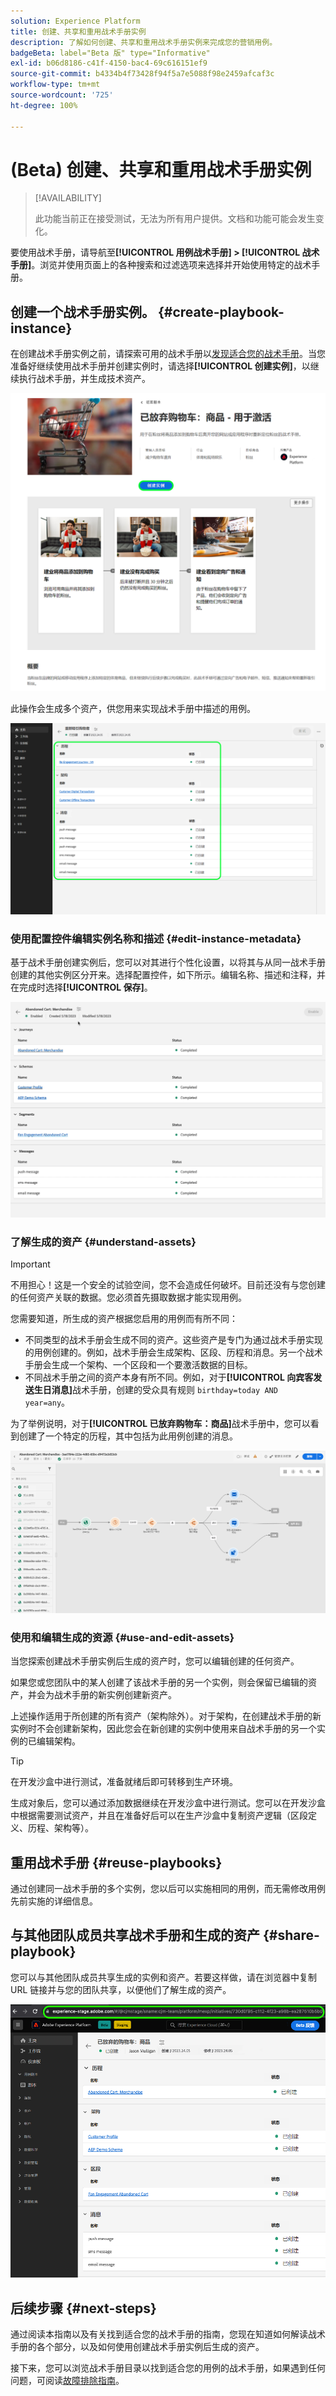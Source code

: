 ```yaml
---
solution: Experience Platform
title: 创建、共享和重用战术手册实例
description: 了解如何创建、共享和重用战术手册实例来完成您的营销用例。
badgeBeta: label="Beta 版" type="Informative"
exl-id: b06d8186-c41f-4150-bac4-69c616151ef9
source-git-commit: b4334b4f73428f94f5a7e5088f98e2459afcaf3c
workflow-type: tm+mt
source-wordcount: '725'
ht-degree: 100%

---
```


# (Beta) 创建、共享和重用战术手册实例

>[!AVAILABILITY]
>
>此功能当前正在接受测试，无法为所有用户提供。文档和功能可能会发生变化。

要使用战术手册，请导航至&#x200B;**[!UICONTROL 用例战术手册] > [!UICONTROL 战术手册]**。浏览并使用页面上的各种搜索和过滤选项来选择并开始使用特定的战术手册。

## 创建一个战术手册实例。 {#create-playbook-instance}

在创建战术手册实例之前，请探索可用的战术手册以[发现适合您的战术手册](/help/use-case-playbooks/playbooks/discover.md)。当您准备好继续使用战术手册并创建实例时，请选择&#x200B;**[!UICONTROL 创建实例]**，以继续执行战术手册，并生成技术资产。

![创建一个战术手册实例。](/help/use-case-playbooks/assets/playbooks/ui-guide/create-playbook-instance.png)

此操作会生成多个资产，供您用来实现战术手册中描述的用例。

![启用后生成的资产的战术手册视图。](/help/use-case-playbooks/assets/playbooks/ui-guide/play-view.png)

### 使用配置控件编辑实例名称和描述 {#edit-instance-metadata}

基于战术手册创建实例后，您可以对其进行个性化设置，以将其与从同一战术手册创建的其他实例区分开来。选择配置控件，如下所示。编辑名称、描述和注释，并在完成时选择&#x200B;**[!UICONTROL 保存]**。

![编辑实例的名称和描述。](/help/use-case-playbooks/assets/playbooks/ui-guide/playbook-settings.gif)

### 了解生成的资产 {#understand-assets}

>[!IMPORTANT]
>
>不用担心！这是一个安全的试验空间，您不会造成任何破坏。目前还没有与您创建的任何资产关联的数据。您必须首先摄取数据才能实现用例。

您需要知道，所生成的资产根据您启用的用例而有所不同：

* 不同类型的战术手册会生成不同的资产。这些资产是专门为通过战术手册实现的用例创建的。例如，战术手册会生成架构、区段、历程和消息。另一个战术手册会生成一个架构、一个区段和一个要激活数据的目标。
* 不同战术手册之间的资产本身有所不同。例如，对于&#x200B;**[!UICONTROL 向宾客发送生日消息]**&#x200B;战术手册，创建的受众具有规则 `birthday=today AND year=any`。

为了举例说明，对于&#x200B;**[!UICONTROL 已放弃购物车：商品]**&#x200B;战术手册中，您可以看到创建了一个特定的历程，其中包括为此用例创建的消息。

![根据用例战术手册创建的历程。](/help/use-case-playbooks/assets/playbooks/ui-guide/journey-preview.png)

### 使用和编辑生成的资源 {#use-and-edit-assets}

当您探索创建战术手册实例后生成的资产时，您可以编辑创建的任何资产。

如果您或您团队中的某人创建了该战术手册的另一个实例，则会保留已编辑的资产，并会为战术手册的新实例创建新资产。

上述操作适用于所创建的所有资产（架构除外）。对于架构，在创建战术手册的新实例时不会创建新架构，因此您会在新创建的实例中使用来自战术手册的另一个实例的已编辑架构。

>[!TIP]
>
>在开发沙盒中进行测试，准备就绪后即可转移到生产环境。
>
>生成对象后，您可以通过添加数据继续在开发沙盒中进行测试。您可以在开发沙盒中根据需要测试资产，并且在准备好后可以在生产沙盒中复制资产逻辑（区段定义、历程、架构等）。

## 重用战术手册 {#reuse-playbooks}

通过创建同一战术手册的多个实例，您以后可以实施相同的用例，而无需修改用例先前实施的详细信息。

## 与其他团队成员共享战术手册和生成的资产 {#share-playbook}

您可以与其他团队成员共享生成的实例和资产。若要这样做，请在浏览器中复制 URL 链接并与您的团队共享，以便他们了解生成的资产。

![在用例战术手册视图中突出显示的 URL。](/help/use-case-playbooks/assets/playbooks/ui-guide/playbook-url.png)

## 后续步骤 {#next-steps}

通过阅读本指南以及有关找到适合您的战术手册的指南，您现在知道如何解读战术手册的各个部分，以及如何使用创建战术手册实例后生成的资产。

接下来，您可以浏览战术手册目录以找到适合您的用例的战术手册，如果遇到任何问题，可阅读[故障排除指南](/help/use-case-playbooks/playbooks/troubleshooting.md)。
